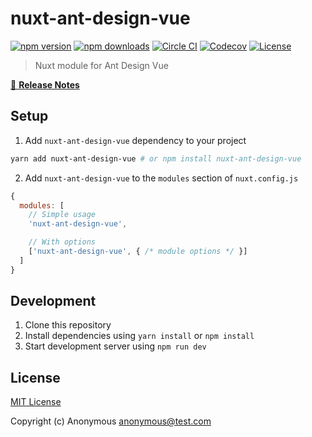 # nuxt-ant-design-vue

[![npm version][npm-version-src]][npm-version-href]
[![npm downloads][npm-downloads-src]][npm-downloads-href]
[![Circle CI][circle-ci-src]][circle-ci-href]
[![Codecov][codecov-src]][codecov-href]
[![License][license-src]][license-href]

> Nuxt module for Ant Design Vue

[📖 **Release Notes**](./CHANGELOG.md)

## Setup

1. Add `nuxt-ant-design-vue` dependency to your project

```bash
yarn add nuxt-ant-design-vue # or npm install nuxt-ant-design-vue
```

2. Add `nuxt-ant-design-vue` to the `modules` section of `nuxt.config.js`

```js
{
  modules: [
    // Simple usage
    'nuxt-ant-design-vue',

    // With options
    ['nuxt-ant-design-vue', { /* module options */ }]
  ]
}
```

## Development

1. Clone this repository
2. Install dependencies using `yarn install` or `npm install`
3. Start development server using `npm run dev`

## License

[MIT License](./LICENSE)

Copyright (c) Anonymous <anonymous@test.com>

<!-- Badges -->
[npm-version-src]: https://img.shields.io/npm/v/nuxt-ant-design-vue/latest.svg?style=flat-square
[npm-version-href]: https://npmjs.com/package/nuxt-ant-design-vue

[npm-downloads-src]: https://img.shields.io/npm/dt/nuxt-ant-design-vue.svg?style=flat-square
[npm-downloads-href]: https://npmjs.com/package/nuxt-ant-design-vue

[circle-ci-src]: https://img.shields.io/circleci/project/github/https://github.com/dzcpy/nuxt-ant-design-vue.svg?style=flat-square
[circle-ci-href]: https://circleci.com/gh/https://github.com/dzcpy/nuxt-ant-design-vue

[codecov-src]: https://img.shields.io/codecov/c/github/https://github.com/dzcpy/nuxt-ant-design-vue.svg?style=flat-square
[codecov-href]: https://codecov.io/gh/https://github.com/dzcpy/nuxt-ant-design-vue

[license-src]: https://img.shields.io/npm/l/nuxt-ant-design-vue.svg?style=flat-square
[license-href]: https://npmjs.com/package/nuxt-ant-design-vue
